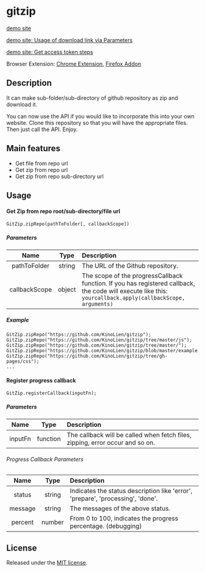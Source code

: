 # gitzip

[demo site](https://kinolien.github.com/gitzip)

[demo site: Usage of download link via Parameters](https://github.com/KinoLien/gitzip/blob/gh-pages/README.md)

[demo site: Get access token steps](https://github.com/KinoLien/gitzip/blob/gh-pages/get-token-step.md)

Browser Extension: [Chrome Extension](https://chrome.google.com/webstore/detail/gitzip-for-github/ffabmkklhbepgcgfonabamgnfafbdlkn), [Firefox Addon](https://addons.mozilla.org/en-US/firefox/addon/gitzip/)

## Description

It can make sub-folder/sub-directory of github repository as zip and download it.

You can now use the API if you would like to incorporate this into your own website. Clone this repository so that you will have the appropriate files. Then just call the API. Enjoy.

## Main features

- Get file from repo url
- Get zip from repo url
- Get zip from repo sub-directory url

## Usage

#### Get Zip from repo root/sub-directory/file url

	GitZip.zipRepo(pathToFolder[, callbackScope])
	
##### Parameters

|Name|Type|Description|
|:---:|:---:|:---|
|pathToFolder|string|The URL of the Github repository.|
|callbackScope|object|The scope of the progressCallback function. If you has registered callback, the code will execute like this: `yourcallback.apply(callbackScope, arguments)` |

##### Example

	GitZip.zipRepo("https://github.com/KinoLien/gitzip");
	GitZip.zipRepo("https://github.com/KinoLien/gitzip/tree/master/js");
	GitZip.zipRepo("https://github.com/KinoLien/gitzip/tree/master/");
	GitZip.zipRepo("https://github.com/KinoLien/gitzip/blob/master/example.html");
	GitZip.zipRepo("https://github.com/KinoLien/gitzip/tree/gh-pages/css");
	...


#### Register progress callback

	GitZip.registerCallback(inputFn);
	
##### Parameters

|Name|Type|Description|
|:---:|:---:|:---|
|inputFn|function|The callback will be called when fetch files, zipping, error occur and so on.|

###### Progress Callback Parameters

|Name|Type|Description|
|:---:|:---:|:---|
|status|string|Indicates the status description like 'error', 'prepare', 'processing', 'done'.|
|message|string|The messages of the above status.|
|percent|number|From 0 to 100, indicates the progress percentage. (debugging) |



## License

Released under the [MIT license](http://www.opensource.org/licenses/MIT).

